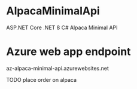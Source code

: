 # AlpacaMinimalApi
ASP.NET Core .NET 8 C# Alpaca Minimal API 

# Azure web app endpoint
az-alpaca-minimal-api.azurewebsites.net

TODO place order on alpaca